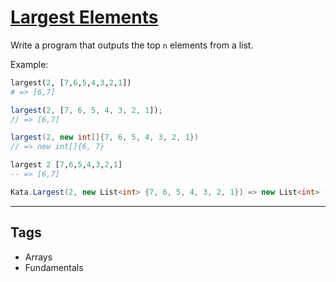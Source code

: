 # [Largest Elements](https://www.codewars.com/kata/53d32bea2f2a21f666000256)

Write a program that outputs the top `n` elements from a list.

Example:

```python
largest(2, [7,6,5,4,3,2,1])
# => [6,7]
```

```javascript
largest(2, [7, 6, 5, 4, 3, 2, 1]);
// => [6,7]
```

```java
largest(2, new int[]{7, 6, 5, 4, 3, 2, 1})
// => new int[]{6, 7}
```

```haskell
largest 2 [7,6,5,4,3,2,1]
-- => [6,7]
```

```csharp
Kata.Largest(2, new List<int> {7, 6, 5, 4, 3, 2, 1}) => new List<int> {6, 7}
```

---

## Tags

- Arrays
- Fundamentals
